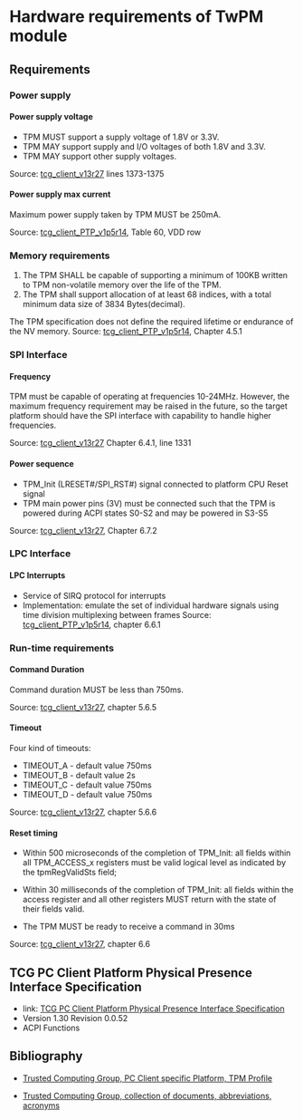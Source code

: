# Hardware requirements of TwPM module

[tcg_client_v13r27]:<https://trustedcomputinggroup.org/wp-content/uploads/TCG_PCClientTPMInterfaceSpecification_TIS__1-3_27_03212013.pdf>
[tcg_client_PTP_v1p5r14]:<https://trustedcomputinggroup.org/wp-content/uploads/PC-Client-Specific-Platform-TPM-Profile-for-TPM-2p0-v1p05p_r14_pub.pdf>

## Requirements

### Power supply

#### Power supply voltage

* TPM MUST support a supply voltage of 1.8V or 3.3V.
* TPM MAY support supply and I/O voltages of both 1.8V and 3.3V.
* TPM MAY support other supply voltages.

Source: [tcg_client_v13r27] lines 1373-1375

#### Power supply max current

Maximum power supply taken by TPM MUST be 250mA.

Source: [tcg_client_PTP_v1p5r14], Table 60, VDD row

### Memory requirements

1. The TPM SHALL be capable of supporting a minimum of 100KB written
to TPM non-volatile memory over the life of the TPM.
2. The TPM shall support allocation of at least 68 indices, with a total
minimum data size of 3834 Bytes(decimal).

The TPM specification does not define the required lifetime or endurance
of the NV memory.
Source: [tcg_client_PTP_v1p5r14], Chapter 4.5.1

### SPI Interface

#### Frequency

TPM must be capable of operating at frequencies 10-24MHz. However, the maximum
frequency requirement may be raised in the future, so the target platform
should have the SPI interface with capability to handle higher frequencies.

Source: [tcg_client_v13r27] Chapter 6.4.1, line 1331

#### Power sequence

* TPM_Init (LRESET#/SPI_RST#) signal connected to platform CPU Reset signal
* TPM main power pins (3V) must be connected such that the TPM is powered
during ACPI states S0-S2 and may be powered in S3-S5

Source: [tcg_client_v13r27], Chapter 6.7.2

### LPC Interface

#### LPC Interrupts

* Service of SIRQ protocol for interrupts
* Implementation: emulate the set of individual hardware signals using time
division multiplexing between frames
Source: [tcg_client_PTP_v1p5r14], chapter 6.6.1

### Run-time requirements

#### Command Duration

Command duration MUST be less than 750ms.

Source: [tcg_client_v13r27], chapter 5.6.5

#### Timeout

Four kind of timeouts:

* TIMEOUT_A - default value 750ms
* TIMEOUT_B - default value 2s
* TIMEOUT_C - default value 750ms
* TIMEOUT_D - default value 750ms

Source: [tcg_client_v13r27], chapter 5.6.6

#### Reset timing

* Within 500 microseconds of the completion of TPM_Init:
 all fields within all TPM_ACCESS_x registers must be valid logical level
 as indicated by the tpmRegValidSts field;

* Within 30 milliseconds of the completion of TPM_Init:
  all fields within the access register and all other registers MUST return
  with the state of their fields valid.

* The TPM MUST be ready to receive a command in 30ms

Source: [tcg_client_v13r27], chapter 6.6

## TCG PC Client Platform Physical Presence Interface Specification

* link: [TCG PC Client Platform Physical Presence Interface Specification](https://trustedcomputinggroup.org/wp-content/uploads/Physical-Presence-Interface_1-30_0-52.pdf)
* Version 1.30 Revision 0.0.52
* ACPI Functions

## Bibliography

* [Trusted Computing Group, PC Client specific Platform, TPM Profile](https://trustedcomputinggroup.org/wp-content/uploads/PC-Client-Specific-Platform-TPM-Profile-for-TPM-2p0-v1p05p_r14_pub.pdf)

* [Trusted Computing Group, collection of documents, abbreviations, acronyms](https://trustedcomputinggroup.org/work-groups/pc-client/)
